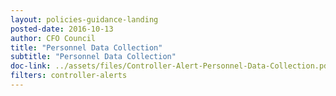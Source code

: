 ```yaml
---
layout: policies-guidance-landing 
posted-date: 2016-10-13
author: CFO Council
title: "Personnel Data Collection"
subtitle: "Personnel Data Collection"
doc-link: ../assets/files/Controller-Alert-Personnel-Data-Collection.pdf
filters: controller-alerts
---
```

